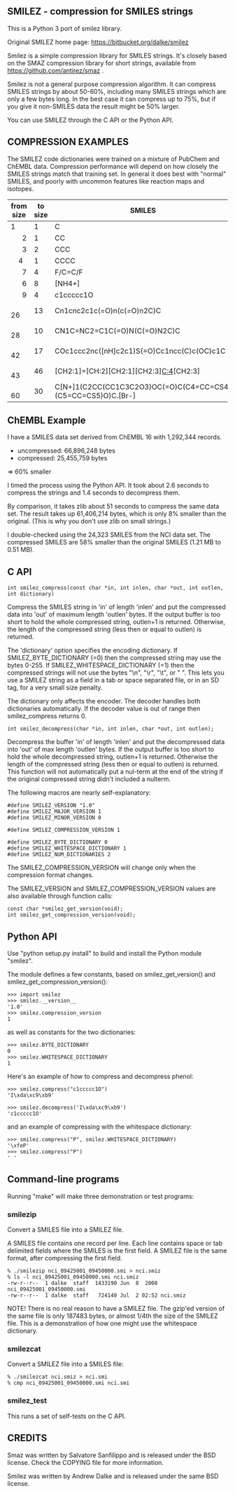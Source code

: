 ## SMILEZ - compression for SMILES strings

This is a Python 3 port of smilez library.

Original SMILEZ home page: https://bitbucket.org/dalke/smilez

Smilez is a simple compression library for SMILES strings. It's
closely based on the SMAZ compression library for short strings,
available from https://github.com/antirez/smaz .

Smilez is not a general purpose compression algorithm. It can compress
SMILES strings by about 50-60%, including many SMILES strings which
are only a few bytes long. In the best case it can compress up to 75%,
but if you give it non-SMILES data the result might be 50% larger.

You can use SMILEZ through the C API or the Python API.


## COMPRESSION EXAMPLES

The SMILEZ code dictionaries were trained on a mixture of PubChem and
ChEMBL data. Compression performance will depend on how closely the
SMILES strings match that training set. In general it does best with
"normal" SMILES, and poorly with uncommon features like reaction maps
and isotopes.

| from size | to size | SMILES | 
| --------- | ------- | ------ |
|         1 |     1   | C
|         2 |    1    | CC
|         3 |    2    | CCC
|         4 |    1    | CCCC
|         7 |    4    | F/C=C/F
|         6 |    8    | [NH4+]
|         9 |    4    | c1ccccc1O
|        26 |   13    | Cn1cnc2c1c(=O)n(c(=O)n2C)C
|        28 |   10    | CN1C=NC2=C1C(=O)N(C(=O)N2C)C
|        42 |   17    | COc1ccc2nc([nH]c2c1)S(=O)Cc1ncc(C)c(OC)c1C
|        43 |   46    | [CH2:1]=[CH:2][CH2:1][CH2:3][C:4](C)[CH2:3]
|        60 |   30    | C[N+]1(C2CC(CC1C3C2O3)OC(=O)C(C4=CC=CS4)(C5=CC=CS5)O)C.[Br-]


## ChEMBL Example

I have a SMILES data set derived from ChEMBL 16 with 1,292,344
records. 

* uncompressed:  66,896,248 bytes
* compressed:  25,455,759 bytes

=> 60%  smaller

I timed the process using the Python API. It took about 2.6 seconds to
compress the strings and 1.4 seconds to decompress them.

By comparison, it takes zlib about 51 seconds to compress the same
data set. The result takes up 61,406,214 bytes, which is only 8%
smaller than the original. (This is why you don't use zlib on small
strings.)


I double-checked using the 24,323 SMILES from the NCI data set. The
compressed SMILES are 58% smaller than the original SMILES (1.21 MB to
0.51 MB).

## C API

   `int smilez_compress(const char *in, int inlen, char *out, int outlen,
                       int dictionary)`

Compress the SMILES string in 'in' of length 'inlen' and put the
compressed data into 'out' of maximum length 'outlen' bytes. If the
output buffer is too short to hold the whole compressed string,
outlen+1 is returned. Otherwise, the length of the compressed string
(less then or equal to outlen) is returned.

The 'dictionary' option specifies the encoding dictionary. If
SMILEZ_BYTE_DICTIONARY (=0) then the compressed string may use the
bytes 0-255. If SMILEZ_WHITESPACE_DICTIONARY (=1) then the compressed
strings will not use the bytes "\n", "\r", "\t", or " ". This lets you
use a SMILEZ string as a field in a tab or space separated file, or in
an SD tag, for a very small size penalty.

The dictionary only affects the encoder. The decoder handles both
dictionaries automatically. If the decoder value is out of range then
smilez_compress returns 0.


    int smilez_decompress(char *in, int inlen, char *out, int outlen);

Decompress the buffer 'in' of length 'inlen' and put the decompressed data into
'out' of max length 'outlen' bytes. If the output buffer is too short to hold
the whole decompressed string, outlen+1 is returned. Otherwise the length of the
compressed string (less then or equal to outlen) is returned. This function will
not automatically put a nul-term at the end of the string if the original
compressed string didn't included a nulterm.


The following macros are nearly self-explanatory:

    #define SMILEZ_VERSION "1.0"
    #define SMILEZ_MAJOR_VERSION 1
    #define SMILEZ_MINOR_VERSION 0

    #define SMILEZ_COMPRESSION_VERSION 1

    #define SMILEZ_BYTE_DICTIONARY 0
    #define SMILEZ_WHITESPACE_DICTIONARY 1
    #define SMILEZ_NUM_DICTIONARIES 2

The SMILEZ_COMPRESSION_VERSION will change only when the compression
format changes.

The SMILEZ_VERSION and SMILEZ_COMPRESSION_VERSION values are also
available through function calls:

    const char *smilez_get_version(void);
    int smilez_get_compression_version(void);


## Python API

Use "python setup.py install" to build and install the Python module
"smilez".

The module defines a few constants, based on smilez_get_version() and
smilez_get_compression_version():

    >>> import smilez
    >>> smilez.__version__
    '1.0'
    >>> smilez.compression_version
    1

as well as constants for the two dictionaries:

    >>> smilez.BYTE_DICTIONARY
    0
    >>> smilez.WHITESPACE_DICTIONARY
    1

Here's an example of how to compress and decompress phenol:

    >>> smilez.compress("c1ccccc1O")
    'I\xda\xc9\xb9'

    >>> smilez.decompress('I\xda\xc9\xb9')
    'c1ccccc1O'

and an example of compressing with the whitespace dictionary:

    >>> smilez.compress("P", smilez.WHITESPACE_DICTIONARY)
    '\xfeP'
    >>> smilez.compress("P")
    ' '

## Command-line programs

Running "make" will make three demonstration or test programs:

### smilezip

Convert a SMILES file into a SMILEZ file.

A SMILES file contains one record per line. Each line contains space
or tab delimited fields where the SMILES is the first field. A SMILEZ
file is the same format, after compressing the first field.

    % ./smilezip nci_09425001_09450000.smi > nci.smiz
    % ls -l nci_09425001_09450000.smi nci.smiz
    -rw-r--r--  1 dalke  staff  1433190 Jun  8  2008 nci_09425001_09450000.smi
    -rw-r--r--  1 dalke  staff   724140 Jul  2 02:52 nci.smiz

NOTE! There is no real reason to have a SMILEZ file. The gzip'ed
version of the same file is only 187483 bytes, or almost 1/4th the
size of the SMILEZ file. This is a demonstration of how one might use
the whitespace dictionary.


### smilezcat

Convert a SMILEZ file into a SMILES file:

    % ./smilezcat nci.smiz > nci.smi
    % cmp nci_09425001_09450000.smi nci.smi



### smilez_test

This runs a set of self-tests on the C API.




## CREDITS

Smaz was written by Salvatore Sanfilippo and is released under the BSD
license. Check the COPYING file for more information.

Smilez was written by Andrew Dalke and is released under the same BSD
license.
